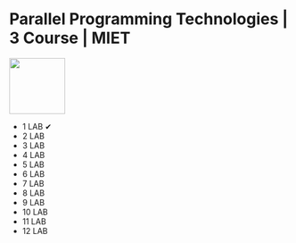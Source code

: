 # Parallel Programming Technologies | 3 Course | MIET
<img src="https://img.shields.io/badge/C%2B%2B-00599C?style=for-the-badge&logo=c%2B%2B&logoColor=white" width="100"/>

- 1 LAB &#10004;
- 2 LAB
- 3 LAB
- 4 LAB
- 5 LAB
- 6 LAB
- 7 LAB
- 8 LAB
- 9 LAB
- 10 LAB
- 11 LAB
- 12 LAB
